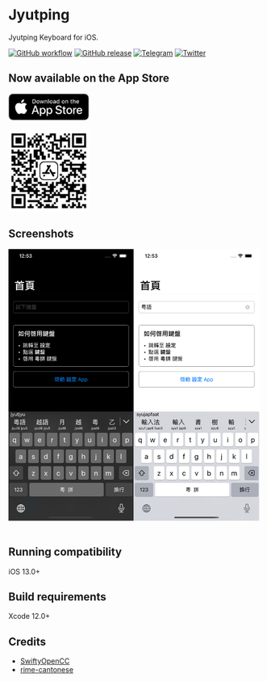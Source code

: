 # Jyutping

Jyutping Keyboard for iOS.

[![GitHub workflow](https://img.shields.io/github/workflow/status/yuetyam/jyutping/build?logo=github&style=for-the-badge)](https://github.com/yuetyam/jyutping/actions)
[![GitHub release](https://img.shields.io/github/v/release/yuetyam/jyutping?logo=git&style=for-the-badge)](https://github.com/yuetyam/jyutping/releases)
[![Telegram](https://img.shields.io/badge/TG-@jyutping-blue?style=for-the-badge&logo=telegram)](https://t.me/jyutping)
[![Twitter](https://img.shields.io/badge/TWTTR-@__cantonese-blue?style=for-the-badge&logo=twitter)](https://twitter.com/_cantonese)

## Now available on the App Store

<a href="https://apps.apple.com/app/id1509367629">
<img src="images/app-store-badge.png" alt="app store badge" width="160"/>
</a>
<br><br>

<a href="https://apps.apple.com/app/id1509367629">
<img src="images/app-store-link-qrcode.png" alt="app store qrcode" width="160"/>
</a>
<br>

## Screenshots
<img src="images/screenshot.png" alt="screenshot" width="500"/>
<br><br>

## Running compatibility
iOS 13.0+

## Build requirements
Xcode 12.0+

## Credits
- [SwiftyOpenCC](https://github.com/ddddxxx/SwiftyOpenCC)  
- [rime-cantonese](https://github.com/rime/rime-cantonese)
